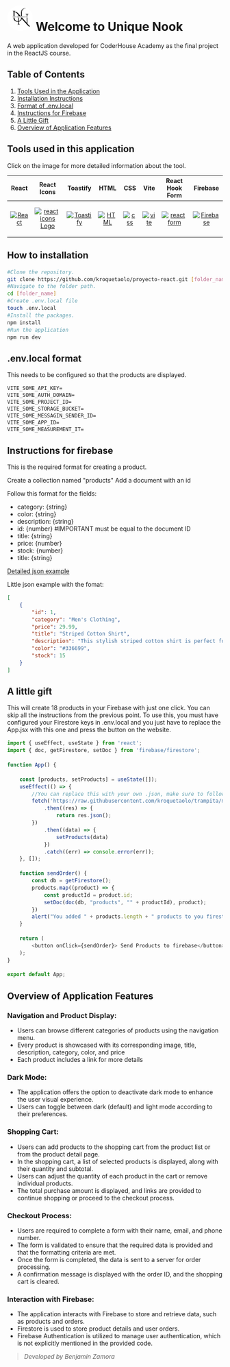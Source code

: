 # <img src="https://raw.githubusercontent.com/kroquetaolo/proyecto-react/main/src/assets/logo.png" alt="Unique Nook Logo" width="60" style="border-radius: 50%;"> Welcome to Unique Nook
 A web application developed for CoderHouse Academy as the final project in the ReactJS course.

## Table of Contents

1. [Tools Used in the Application](https://github.com/kroquetaolo/proyecto-react?tab=readme-ov-file#tools-used-in-this-application)
2. [Installation Instructions](https://github.com/kroquetaolo/proyecto-react?tab=readme-ov-file#how-to-installation)
3. [Format of .env.local](https://github.com/kroquetaolo/proyecto-react?tab=readme-ov-file#envlocal-format)
4. [Instructions for Firebase](https://github.com/kroquetaolo/proyecto-react?tab=readme-ov-file#instructions-for-firebase)
5. [A Little Gift](https://github.com/kroquetaolo/proyecto-react?tab=readme-ov-file#a-little-gift)
6. [Overview of Application Features](https://github.com/kroquetaolo/proyecto-react?tab=readme-ov-file#overview-of-application-features)


## Tools used in this application
Click on the image for more detailed information about the tool.

| React | React Icons | Toastify | HTML | CSS | Vite | React Hook Form | Firebase |
| ----- | ---------- | -------- | ---- | --- | ----| --------------- | -------- |
| <p align="center"><a href="https://reactjs.org/"><img src="https://imgur.com/D0LgId0.png" alt="React" width="50"></a></p> | <p align="center"><a href="https://react-icons.github.io/react-icons/"><img src="https://raw.githubusercontent.com/react-icons/react-icons/master/react-icons.svg" alt="react icons Logo" width="50"></a></p> | <p align="center"><a href="https://github.com/fkhadra/react-toastify"><img src="https://fkhadra.github.io/react-toastify/img/favicon.ico" alt="Toastify " width="50"></a></p> | <p align="center"><a href="https://developer.mozilla.org/en-US/docs/Web/HTML"><img src="https://imgur.com/JC4hUSh.png" alt="HTML " width="50"></a></p> | <p align="center"><a href="https://developer.mozilla.org/en-US/docs/Web/CSS"><img src="https://imgur.com/MzztIsF.png" alt="css " width="50"></a></p> | <p align="center"><a href="https://vitejs.dev/"><img src="https://vitejs.dev/logo-with-shadow.png" alt="vite " width="50"></a></p> | <p align="center"><a href="https://react-hook-form.com/"><img src="https://react-hook-form.com/images/logo/react-hook-form-logo-only.png" alt="react form" width="50"></a></p> | <p align="center"><a href="https://firebase.google.com/"><img src="https://www.gstatic.com/devrel-devsite/prod/v50a9748f336f0601961fb23638b43fbbc8f87f50f5f0aa83e2751247a72fbd3b/firebase/images/favicon.png" alt="Firebase" width="50"></a></p> |

## How to installation
```bash
#Clone the repository.
git clone https://github.com/kroquetaolo/proyecto-react.git [folder_name]
#Navigate to the folder path.
cd [folder_name]
#Create .env.local file
touch .env.local
#Install the packages.
npm install
#Run the application
npm run dev
```
## .env.local format

This needs to be configured so that the products are displayed.

```env
VITE_SOME_API_KEY=
VITE_SOME_AUTH_DOMAIN=
VITE_SOME_PROJECT_ID=
VITE_SOME_STORAGE_BUCKET=
VITE_SOME_MESSAGIN_SENDER_ID=
VITE_SOME_APP_ID=
VITE_SOME_MEASUREMENT_IT=
```
## Instructions for firebase
This is the required format for creating a product.

Create a collection named "products"
Add a document with an id

Follow this format for the fields:

- category: {string}
- color: {string}
- description: {string}
- id: {number} #IMPORTANT must be equal to the document ID
- title: {string}
- price: {number}
- stock: {number}
- title: {string}

[Detailed json example](http://https://raw.githubusercontent.com/kroquetaolo/trampita/main/products.json "Detailed example")
 
Little json example with the fomat:

```json
[
    {
        "id": 1,
        "category": "Men's Clothing",
        "price": 29.99,
        "title": "Striped Cotton Shirt",
        "description": "This stylish striped cotton shirt is perfect for any formal or casual occasion. Its classic design and comfortable fabric make it a versatile choice for your wardrobe.",
        "color": "#336699",
        "stock": 15
    }
]
```

## A little gift 
This will create 18 products in your Firebase with just one click. You can skip all the instructions from the previous point. To use this, you must have configured your Firestore keys in .env.local and you just have to replace the App.jsx with this one and press the button on the website.
```javascript
import { useEffect, useState } from 'react';
import { doc, getFirestore, setDoc } from 'firebase/firestore';

function App() {

    const [products, setProducts] = useState([]);
    useEffect(() => {
        //You can replace this with your own .json, make sure to follow the same format.
        fetch('https://raw.githubusercontent.com/kroquetaolo/trampita/main/products.json')
            .then((res) => {
                return res.json();
        })
            .then((data) => {
                setProducts(data)
            })
            .catch((err) => console.error(err));
    }, []);

    function sendOrder() {
        const db = getFirestore();
        products.map((product) => {
            const productId = product.id;
            setDoc(doc(db, "products", "" + productId), product);
        })
        alert("You added " + products.length + " products to you firestore")
    }

    return (
        <button onClick={sendOrder}> Send Products to firebase</button>
    );
}

export default App;
```
## Overview of Application Features

### Navigation and Product Display:
- Users can browse different categories of products using the navigation menu.
- Every product is showcased with its corresponding image, title, description, category, color, and price
- Each product includes a link for more details

### Dark Mode:
- The application offers the option to deactivate dark mode to enhance the user visual experience.
- Users can toggle between dark (default) and light mode according to their preferences.

### Shopping Cart:
- Users can add products to the shopping cart from the product list or from the product detail page.
- In the shopping cart, a list of selected products is displayed, along with their quantity and subtotal.
- Users can adjust the quantity of each product in the cart or remove individual products.
- The total purchase amount is displayed, and links are provided to continue shopping or proceed to the checkout process.

### Checkout Process:
- Users are required to complete a form with their name, email, and phone number.
- The form is validated to ensure that the required data is provided and that the formatting criteria are met.
- Once the form is completed, the data is sent to a server for order processing.
- A confirmation message is displayed with the order ID, and the shopping cart is cleared.

### Interaction with Firebase:
- The application interacts with Firebase to store and retrieve data, such as products and orders.
- Firestore is used to store product details and user orders.
- Firebase Authentication is utilized to manage user authentication, which is not explicitly mentioned in the provided code.

>*Developed by Benjamin Zamora*